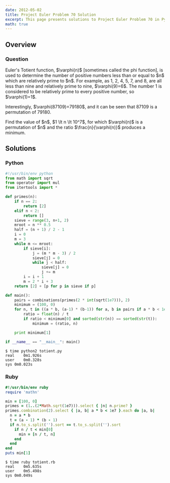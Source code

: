 ```yaml
---
date: 2012-05-02
title: Project Euler Problem 70 Solution
excerpt: This page presents solutions to Project Euler Problem 70 in Python and Ruby.
math: true
---
```



## Overview


### Question

<p>
Euler's Totient function, $\varphi(n)$ [sometimes called the phi function], is used to determine the number of positive numbers less than or equal to $n$ which are relatively prime to $n$. For example, as 1, 2, 4, 5, 7, and 8, are all less than nine and relatively prime to nine, $\varphi(9)=6$.
The number 1 is considered to be relatively prime to every positive number, so $\varphi(1)=1$.
</p>

<p>
Interestingly, $\varphi(87109)=79180$, and it can be seen that 87109 is a permutation of 79180.
</p>

<p>
Find the value of $n$, $1 \lt n \lt 10^7$, for which $\varphi(n)$ is a permutation of $n$ and the ratio $\frac{n}{\varphi(n)}$ produces a minimum.
</p>






## Solutions

### Python

```python
#!/usr/bin/env python
from math import sqrt
from operator import mul
from itertools import *

def primes(n): 
    if n == 2:
        return [2]
    elif n < 2:
        return []
    sieve = range(3, n+1, 2)
    mroot = n ** 0.5
    half = (n + 1) / 2 - 1
    i = 0
    m = 3
    while m <= mroot:
        if sieve[i]:
            j = (m * m - 3) / 2
            sieve[j] = 0
            while j < half:
                sieve[j] = 0
                j += m
        i = i + 1
        m = 2 * i + 3
    return [2] + [p for p in sieve if p]

def main():
    pairs = combinations(primes(2 * int(sqrt(1e7))), 2)
    minimum = (100, 0)
    for n, t in ((a * b, (a-1) * (b-1)) for a, b in pairs if a * b < 1e7):
        ratio = float(n) / t
        if ratio < minimum[0] and sorted(str(n)) == sorted(str(t)):
            minimum = (ratio, n)

    print minimum[1]

if __name__ == "__main__": main()
```


```
$ time python2 totient.py
real	0m1.926s
user	0m0.328s
sys	0m0.023s
```



### Ruby

```ruby
#!/usr/bin/env ruby
require 'mathn'

min = [100, 0]
primes = (1..(2*Math.sqrt(1e7))).select { |n| n.prime? }
primes.combination(2).select { |a, b| a * b < 1e7 }.each do |a, b|
  n = a * b
  t = (a - 1) * (b - 1)
  if n.to_s.split('').sort == t.to_s.split('').sort
    if n / t < min[0]
      min = [n / t, n]
    end
  end
end
puts min[1]
```


```
$ time ruby totient.rb
real	0m5.635s
user	0m5.498s
sys	0m0.049s
```


